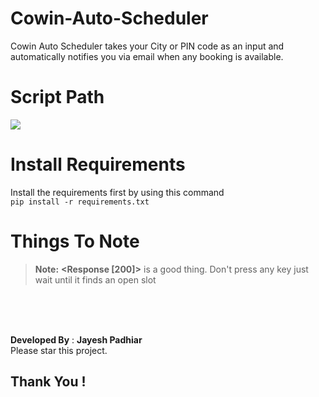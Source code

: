 # Cowin-Auto-Scheduler

Cowin Auto Scheduler takes your City or PIN code as an input and automatically notifies you via email when any booking is available.


# Script Path

[![](https://mermaid.ink/img/eyJjb2RlIjoiZ3JhcGhcbkEoKFN0YXJ0KSkgLS0-IEIoRW50ZXIgRW1haWwgZm9yIEdldHRpbmcgTm90aWZpY2F0aW9uKVxuQiAtLT4gQyhFbnRlciBQaG9uZSBOdW1iZXIpXG5DIC0tPiBYKEdldCBPVFApXG5YIC0tPiBZKChMb2dnZWQgSW4pKVxuWSAtLT4gRHtTZWxlY3R9XG5EIC0tIFNlYXJjaCBCeSBDaXR5IC0tPiBFKEVudGVyIFN0YXRlIENvZGUpXG5FIC0tPiBGKEVudGVyIENpdHkgQ29kZSlcbkYgLS0-IEcoRW50ZXIgUHJlZmZlcmVkIFBpbmNvZGVzKVxuRCAtLSBTZWFyY2ggQnkgUElOIC0tPiBIKEVudGVyIFBpbmNvZGUpXG5HIC0tPiBJKChXYWl0IHVudGlsIEZvdW5kKSlcbkggLS0-IElcbkkgLS0gRm91bmQgQ2VudGVycyAtLT4gSihTZWxlY3QgQ2VudGVyIGJ5IGl0cyBJbmRleCBUbyBCb29rIEFwcG9pbnRtZW50KVxuSiAtLT4gSyhFbnRlciBPVFAgdGhhdCBjYW1lIG9uIHlvdXIgcGhvbmUpXG5LIC0tPiBMKFNlbGVjdCB0aGUgUGVyc29uIGJ5IEluZGV4KVxuTCAtLT4gTShFbnRlciBDYXB0Y2hhKVxuTSAtLT4gTigoQ2hpbmcgQ2hvbmcgTUYuIFlvdXIgQXBwb2ludG1lbnQgaXMgU2NoZWR1bGVkKSkiLCJtZXJtYWlkIjp7InRoZW1lIjoiZGVmYXVsdCJ9LCJ1cGRhdGVFZGl0b3IiOmZhbHNlfQ)](https://mermaid-js.github.io/mermaid-live-editor/#/edit/eyJjb2RlIjoiZ3JhcGhcbkEoKFN0YXJ0KSkgLS0-IEIoRW50ZXIgRW1haWwgZm9yIEdldHRpbmcgTm90aWZpY2F0aW9uKVxuQiAtLT4gQyhFbnRlciBQaG9uZSBOdW1iZXIpXG5DIC0tPiBYKEdldCBPVFApXG5YIC0tPiBZKChMb2dnZWQgSW4pKVxuWSAtLT4gRHtTZWxlY3R9XG5EIC0tIFNlYXJjaCBCeSBDaXR5IC0tPiBFKEVudGVyIFN0YXRlIENvZGUpXG5FIC0tPiBGKEVudGVyIENpdHkgQ29kZSlcbkYgLS0-IEcoRW50ZXIgUHJlZmZlcmVkIFBpbmNvZGVzKVxuRCAtLSBTZWFyY2ggQnkgUElOIC0tPiBIKEVudGVyIFBpbmNvZGUpXG5HIC0tPiBJKChXYWl0IHVudGlsIEZvdW5kKSlcbkggLS0-IElcbkkgLS0gRm91bmQgQ2VudGVycyAtLT4gSihTZWxlY3QgQ2VudGVyIGJ5IGl0cyBJbmRleCBUbyBCb29rIEFwcG9pbnRtZW50KVxuSiAtLT4gSyhFbnRlciBPVFAgdGhhdCBjYW1lIG9uIHlvdXIgcGhvbmUpXG5LIC0tPiBMKFNlbGVjdCB0aGUgUGVyc29uIGJ5IEluZGV4KVxuTCAtLT4gTShFbnRlciBDYXB0Y2hhKVxuTSAtLT4gTigoQ2hpbmcgQ2hvbmcgTUYuIFlvdXIgQXBwb2ludG1lbnQgaXMgU2NoZWR1bGVkKSkiLCJtZXJtYWlkIjp7InRoZW1lIjoiZGVmYXVsdCJ9LCJ1cGRhdGVFZGl0b3IiOmZhbHNlfQ)

# Install Requirements
Install the requirements first by using this command
<br />
`pip install -r requirements.txt`

# Things To Note
> **Note:** **<Response [200]>** is a good thing. Don't press any key just wait until it finds an open slot

<br />
<br />
<br />

**Developed By** : **Jayesh Padhiar**
<br />
Please star this project.
## Thank You !
